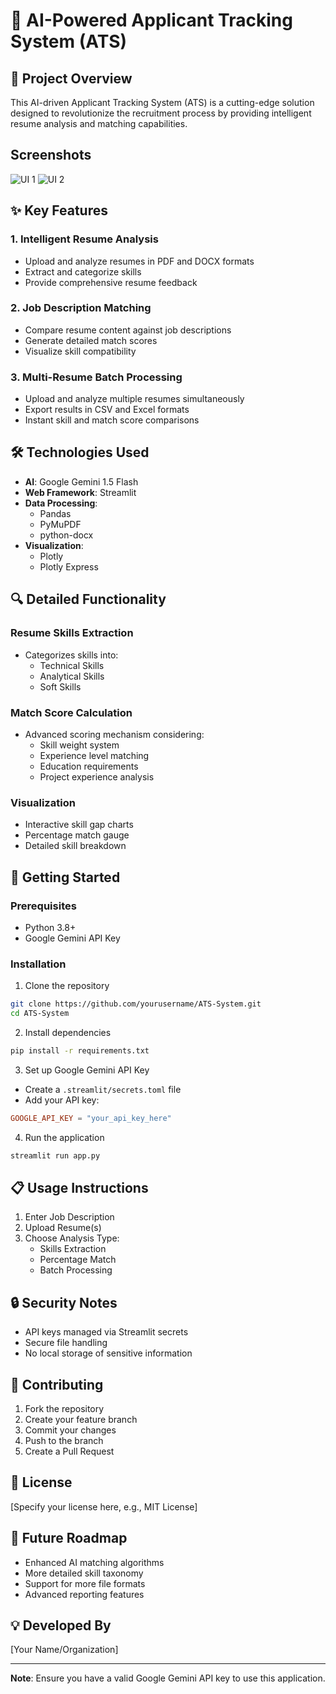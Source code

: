 # 🚀 AI-Powered Applicant Tracking System (ATS)
## 📝 Project Overview

This AI-driven Applicant Tracking System (ATS) is a cutting-edge solution designed to revolutionize the recruitment process by providing intelligent resume analysis and matching capabilities.

## Screenshots
![UI 1](https://i.ibb.co/gDzfGcw/Screenshot-2024-12-13-143747.png)
![UI 2](https://i.ibb.co/3zsTMLz/Screenshot-2024-12-13-142320.png)


## ✨ Key Features

### 1. Intelligent Resume Analysis
- Upload and analyze resumes in PDF and DOCX formats
- Extract and categorize skills
- Provide comprehensive resume feedback

### 2. Job Description Matching
- Compare resume content against job descriptions
- Generate detailed match scores
- Visualize skill compatibility

### 3. Multi-Resume Batch Processing
- Upload and analyze multiple resumes simultaneously
- Export results in CSV and Excel formats
- Instant skill and match score comparisons

## 🛠 Technologies Used

- **AI**: Google Gemini 1.5 Flash
- **Web Framework**: Streamlit
- **Data Processing**: 
  - Pandas
  - PyMuPDF
  - python-docx
- **Visualization**: 
  - Plotly
  - Plotly Express

## 🔍 Detailed Functionality

### Resume Skills Extraction
- Categorizes skills into:
  - Technical Skills
  - Analytical Skills
  - Soft Skills

### Match Score Calculation
- Advanced scoring mechanism considering:
  - Skill weight system
  - Experience level matching
  - Education requirements
  - Project experience analysis

### Visualization
- Interactive skill gap charts
- Percentage match gauge
- Detailed skill breakdown

## 🚀 Getting Started

### Prerequisites
- Python 3.8+
- Google Gemini API Key

### Installation

1. Clone the repository
```bash
git clone https://github.com/yourusername/ATS-System.git
cd ATS-System
```

2. Install dependencies
```bash
pip install -r requirements.txt
```

3. Set up Google Gemini API Key
- Create a `.streamlit/secrets.toml` file
- Add your API key:
```toml
GOOGLE_API_KEY = "your_api_key_here"
```

4. Run the application
```bash
streamlit run app.py
```

## 📋 Usage Instructions

1. Enter Job Description
2. Upload Resume(s)
3. Choose Analysis Type:
   - Skills Extraction
   - Percentage Match
   - Batch Processing

## 🔒 Security Notes
- API keys managed via Streamlit secrets
- Secure file handling
- No local storage of sensitive information

## 🤝 Contributing
1. Fork the repository
2. Create your feature branch
3. Commit your changes
4. Push to the branch
5. Create a Pull Request

## 📄 License
[Specify your license here, e.g., MIT License]

## 🌟 Future Roadmap
- Enhanced AI matching algorithms
- More detailed skill taxonomy
- Support for more file formats
- Advanced reporting features

## 💡 Developed By
[Your Name/Organization]

---

**Note**: Ensure you have a valid Google Gemini API key to use this application.
